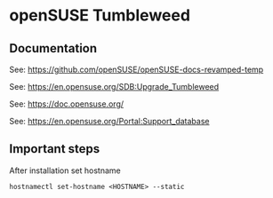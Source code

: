 # openSUSE Tumbleweed

## Documentation

See: <https://github.com/openSUSE/openSUSE-docs-revamped-temp>

See: <https://en.opensuse.org/SDB:Upgrade_Tumbleweed>

See: <https://doc.opensuse.org/>

See: <https://en.opensuse.org/Portal:Support_database>

## Important steps

After installation set hostname

    hostnamectl set-hostname <HOSTNAME> --static
